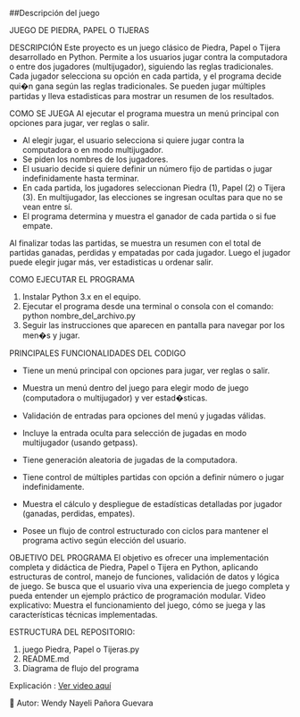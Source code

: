 ##Descripción del juego
 
JUEGO DE PIEDRA, PAPEL O TIJERAS 

DESCRIPCIÓN
Este proyecto es un juego clásico de Piedra, Papel o Tijera desarrollado en Python.
Permite a los usuarios jugar contra la computadora o entre dos jugadores (multijugador), 
siguiendo las reglas tradicionales. 
Cada jugador selecciona su opción en cada partida, y el programa decide qui�n gana 
según las reglas tradicionales. 
Se pueden jugar múltiples partidas y lleva estadisticas para mostrar un resumen de los resultados.


COMO SE JUEGA
Al ejecutar el programa muestra un menú principal con opciones para jugar, ver reglas o salir.
- Al elegir jugar, el usuario selecciona si quiere jugar contra la computadora o en modo multijugador.
- Se piden los nombres de los jugadores.
- El usuario decide si quiere definir un número fijo de partidas o jugar indefinidamente hasta terminar.
- En cada partida, los jugadores seleccionan Piedra (1), Papel (2) o Tijera (3). En multijugador, las elecciones se ingresan ocultas para que no se vean entre sí.
- El programa determina y muestra el ganador de cada partida o si fue empate.

Al finalizar todas las partidas, se muestra un resumen con el total de partidas ganadas, perdidas y empatadas por cada jugador.
Luego el jugador puede elegir jugar más, ver estadisticas u ordenar salir.

COMO EJECUTAR EL PROGRAMA
1. Instalar Python 3.x en el equipo.
2. Ejecutar el programa desde una terminal o consola con el comando: python nombre_del_archivo.py
3. Seguir las instrucciones que aparecen en pantalla para navegar por los men�s y jugar.


PRINCIPALES FUNCIONALIDADES DEL CODIGO
- Tiene un menú principal con opciones para jugar, ver reglas o salir.

- Muestra un menú dentro del juego para elegir modo de juego (computadora o multijugador) y ver estad�sticas.

- Validación de entradas para opciones del menú y jugadas válidas.

- Incluye la entrada oculta para selección de jugadas en modo multijugador (usando getpass).

- Tiene generación aleatoria de jugadas de la computadora.

- Tiene control de múltiples partidas con opción a definir número o jugar indefinidamente.

- Muestra el cálculo y despliegue de estadísticas detalladas por jugador (ganadas, perdidas, empates).

- Posee un flujo de control estructurado con ciclos para mantener el programa activo según elección del usuario.

OBJETIVO DEL PROGRAMA
El objetivo es ofrecer una implementación completa y didáctica de Piedra, Papel o Tijera en Python, aplicando estructuras de control, manejo de funciones, validación de datos y lógica de juego. Se busca que el usuario viva una experiencia de juego completa y pueda entender un ejemplo práctico de programación modular.
Video explicativo:
Muestra el funcionamiento del juego, cómo se juega y las características técnicas implementadas.

ESTRUCTURA DEL REPOSITORIO:
1. juego Piedra, Papel o Tijeras.py
2. README.md
3. Diagrama de flujo del programa

Explicación : 
[Ver video aquí](https://mailinternacionaledu-my.sharepoint.com/:v:/g/personal/wepanoragu_uide_edu_ec/Eb8eWNkIRMZAm_6PeT-YB3UBvBdnA4eqfzLMQ_GW2YFLoQ?e=4C8c3m)


 👤 Autor: Wendy Nayeli Pañora Guevara
